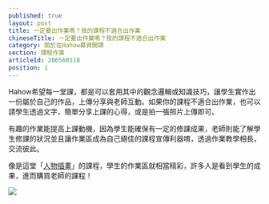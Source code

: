 ```yaml
---
published: true
layout: post
title: 一定要出作業嗎？我的課程不適合出作業
chineseTitle: 一定要出作業嗎？我的課程不適合出作業
category: 關於在Hahow募資開課
section: 課程作業
articleId: 206560118
position: 1
---
```

Hahow希望每一堂課，都是可以套用其中的觀念邏輯或知識技巧，讓學生實作出一份屬於自己的作品，上傳分享與老師互動。如果你的課程不適合出作業，也可以請學生透過文字，簡單分享上課的心得，或是拍一張照片上傳即可。

有趣的作業能提高上課動機，因為學生能確保有一定的修課成果，老師則能了解學生修課的狀況並且讓作業區成為自己絕佳的課程宣傳利器唷，透過作業教學相長，交流彼此。

像是這堂「[人物插畫](https://hahow.in/courses/54e4b6d1c5c9c00900cd8d4e/main)」的課程，學生的作業區就相當精彩，許多人是看到學生的成果，進而購買老師的課程！

![]({{site.baseurl}}/media/202638077-_____.png)

